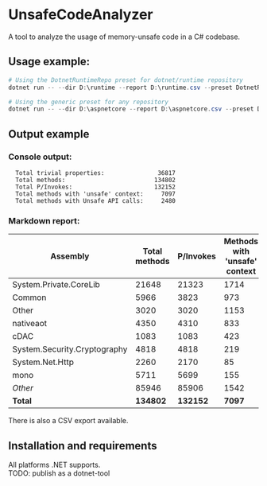 # UnsafeCodeAnalyzer

A tool to analyze the usage of memory-unsafe code in a C# codebase.

## Usage example:
```ps1
# Using the DotnetRuntimeRepo preset for dotnet/runtime repository
dotnet run -- --dir D:\runtime --report D:\runtime.csv --preset DotnetRuntimeRepo

# Using the generic preset for any repository
dotnet run -- --dir D:\aspnetcore --report D:\aspnetcore.csv --preset DotnetRuntimeRepo
```

## Output example

### Console output:
```
  Total trivial properties:               36817
  Total methods:                         134802
  Total P/Invokes:                       132152
  Total methods with 'unsafe' context:     7097
  Total methods with Unsafe API calls:     2480
```

### Markdown report:

| Assembly | Total<br/>methods | P/Invokes | Methods with<br/>'unsafe' context | Methods with<br/>Unsafe API calls |
| ---------| ------------------| ----------| ----------------------------------| ----------------------------------|
| System.Private.CoreLib | 21648 | 21323 | 1714 | 1361 |
| Common | 5966 | 3823 | 973 | 172 |
| Other | 3020 | 3020 | 1153 | 0 |
| nativeaot | 4350 | 4310 | 833 | 111 |
| cDAC | 1083 | 1083 | 423 | 1 |
| System.Security.Cryptography | 4818 | 4818 | 219 | 73 |
| System.Net.Http | 2260 | 2170 | 85 | 17 |
| mono | 5711 | 5699 | 155 | 18 |
| *Other* | 85946 | 85906 | 1542 | 727 |
| **Total** | **134802** | **132152** | **7097** | **2480** |

There is also a CSV export available.

## Installation and requirements

All platforms .NET supports.<br/>
TODO: publish as a dotnet-tool